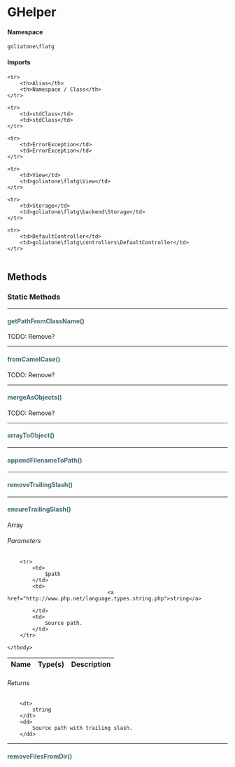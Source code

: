 # GHelper



#### Namespace

`goliatone\flatg`

#### Imports

<table>

	<tr>
		<th>Alias</th>
		<th>Namespace / Class</th>
	</tr>
	
	<tr>
		<td>stdClass</td>
		<td>stdClass</td>
	</tr>
	
	<tr>
		<td>ErrorException</td>
		<td>ErrorException</td>
	</tr>
	
	<tr>
		<td>View</td>
		<td>goliatone\flatg\View</td>
	</tr>
	
	<tr>
		<td>Storage</td>
		<td>goliatone\flatg\backend\Storage</td>
	</tr>
	
	<tr>
		<td>DefaultController</td>
		<td>goliatone\flatg\controllers\DefaultController</td>
	</tr>
	
</table>


## Methods
### Static Methods
<hr />

#### <span style="color:#3e6a6e;">getPathFromClassName()</span>

TODO: Remove?


<hr />

#### <span style="color:#3e6a6e;">fromCamelCase()</span>

TODO: Remove?


<hr />

#### <span style="color:#3e6a6e;">mergeAsObjects()</span>

TODO: Remove?


<hr />

#### <span style="color:#3e6a6e;">arrayToObject()</span>


<hr />

#### <span style="color:#3e6a6e;">appendFilenameToPath()</span>


<hr />

#### <span style="color:#3e6a6e;">removeTrailingSlash()</span>


<hr />

#### <span style="color:#3e6a6e;">ensureTrailingSlash()</span>

Array

###### Parameters

<table>
	<thead>
		<th>Name</th>
		<th>Type(s)</th>
		<th>Description</th>
	</thead>
	<tbody>
			
		<tr>
			<td>
				$path
			</td>
			<td>
									<a href="http://www.php.net/language.types.string.php">string</a>
				
			</td>
			<td>
				Source path.
			</td>
		</tr>
			
	</tbody>
</table>

###### Returns

<dl>
	
		<dt>
			string
		</dt>
		<dd>
			Source path with trailing slash.
		</dd>
	
</dl>


<hr />

#### <span style="color:#3e6a6e;">removeFilesFromDir()</span>







